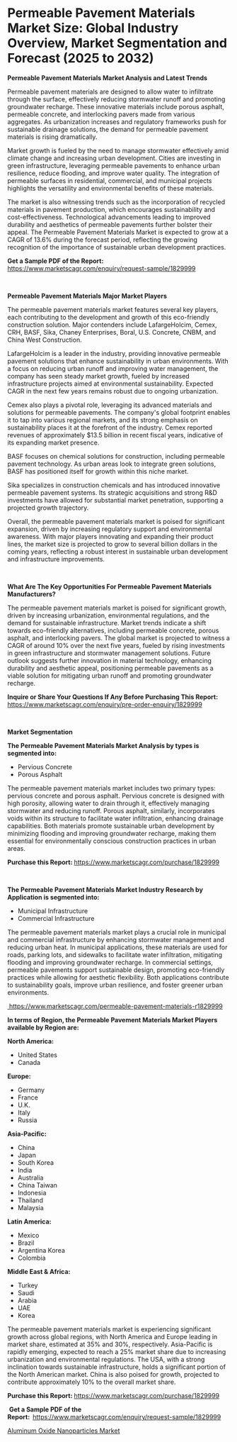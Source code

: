 <p><h1>Permeable Pavement Materials Market Size: Global Industry Overview, Market Segmentation and Forecast (2025 to 2032)</h1></p><p><strong>Permeable Pavement Materials Market Analysis and Latest Trends</strong></p>
<p><p>Permeable pavement materials are designed to allow water to infiltrate through the surface, effectively reducing stormwater runoff and promoting groundwater recharge. These innovative materials include porous asphalt, permeable concrete, and interlocking pavers made from various aggregates. As urbanization increases and regulatory frameworks push for sustainable drainage solutions, the demand for permeable pavement materials is rising dramatically.</p><p>Market growth is fueled by the need to manage stormwater effectively amid climate change and increasing urban development. Cities are investing in green infrastructure, leveraging permeable pavements to enhance urban resilience, reduce flooding, and improve water quality. The integration of permeable surfaces in residential, commercial, and municipal projects highlights the versatility and environmental benefits of these materials.</p><p>The market is also witnessing trends such as the incorporation of recycled materials in pavement production, which encourages sustainability and cost-effectiveness. Technological advancements leading to improved durability and aesthetics of permeable pavements further bolster their appeal. The Permeable Pavement Materials Market is expected to grow at a CAGR of 13.6% during the forecast period, reflecting the growing recognition of the importance of sustainable urban development practices.</p></p>
<p><strong>Get a Sample PDF of the Report:&nbsp;</strong> <a href="https://www.marketscagr.com/enquiry/request-sample/1829999?utm_campaign=2471&utm_medium=2&utm_source=Github&utm_content=ia&utm_term=02042025&utm_id=permeable-pavement-materials">https://www.marketscagr.com/enquiry/request-sample/1829999</a></p>
<p>&nbsp;</p>
<p><strong>Permeable Pavement Materials Major Market Players</strong></p>
<p><p>The permeable pavement materials market features several key players, each contributing to the development and growth of this eco-friendly construction solution. Major contenders include LafargeHolcim, Cemex, CRH, BASF, Sika, Chaney Enterprises, Boral, U.S. Concrete, CNBM, and China West Construction.</p><p>LafargeHolcim is a leader in the industry, providing innovative permeable pavement solutions that enhance sustainability in urban environments. With a focus on reducing urban runoff and improving water management, the company has seen steady market growth, fueled by increased infrastructure projects aimed at environmental sustainability. Expected CAGR in the next few years remains robust due to ongoing urbanization.</p><p>Cemex also plays a pivotal role, leveraging its advanced materials and solutions for permeable pavements. The company's global footprint enables it to tap into various regional markets, and its strong emphasis on sustainability places it at the forefront of the industry. Cemex reported revenues of approximately $13.5 billion in recent fiscal years, indicative of its expanding market presence.</p><p>BASF focuses on chemical solutions for construction, including permeable pavement technology. As urban areas look to integrate green solutions, BASF has positioned itself for growth within this niche market.</p><p>Sika specializes in construction chemicals and has introduced innovative permeable pavement systems. Its strategic acquisitions and strong R&D investments have allowed for substantial market penetration, supporting a projected growth trajectory.</p><p>Overall, the permeable pavement materials market is poised for significant expansion, driven by increasing regulatory support and environmental awareness. With major players innovating and expanding their product lines, the market size is projected to grow to several billion dollars in the coming years, reflecting a robust interest in sustainable urban development and infrastructure improvements.</p></p>
<p>&nbsp;</p>
<p><strong>What Are The Key Opportunities For Permeable Pavement Materials Manufacturers?</strong></p>
<p><p>The permeable pavement materials market is poised for significant growth, driven by increasing urbanization, environmental regulations, and the demand for sustainable infrastructure. Market trends indicate a shift towards eco-friendly alternatives, including permeable concrete, porous asphalt, and interlocking pavers. The global market is projected to witness a CAGR of around 10% over the next five years, fueled by rising investments in green infrastructure and stormwater management solutions. Future outlook suggests further innovation in material technology, enhancing durability and aesthetic appeal, positioning permeable pavements as a viable solution for mitigating urban runoff and promoting groundwater recharge.</p></p>
<p><strong>Inquire or Share Your Questions If Any Before Purchasing This Report:</strong> <a href="https://www.marketscagr.com/enquiry/pre-order-enquiry/1829999?utm_campaign=2471&utm_medium=2&utm_source=Github&utm_content=ia&utm_term=02042025&utm_id=permeable-pavement-materials">https://www.marketscagr.com/enquiry/pre-order-enquiry/1829999</a></p>
<p>&nbsp;</p>
<p><strong>Market Segmentation</strong></p>
<p><strong>The Permeable Pavement Materials Market Analysis by types is segmented into:</strong></p>
<p><ul><li>Pervious Concrete</li><li>Porous Asphalt</li></ul></p>
<p><p>The permeable pavement materials market includes two primary types: pervious concrete and porous asphalt. Pervious concrete is designed with high porosity, allowing water to drain through it, effectively managing stormwater and reducing runoff. Porous asphalt, similarly, incorporates voids within its structure to facilitate water infiltration, enhancing drainage capabilities. Both materials promote sustainable urban development by minimizing flooding and improving groundwater recharge, making them essential for environmentally conscious construction practices in urban areas.</p></p>
<p><strong>Purchase this Report:&nbsp;</strong><a href="https://www.marketscagr.com/purchase/1829999?utm_campaign=2471&utm_medium=2&utm_source=Github&utm_content=ia&utm_term=02042025&utm_id=permeable-pavement-materials">https://www.marketscagr.com/purchase/1829999</a></p>
<p>&nbsp;</p>
<p><strong>The Permeable Pavement Materials Market Industry Research by Application is segmented into:</strong></p>
<p><ul><li>Municipal Infrastructure</li><li>Commercial Infrastructure</li></ul></p>
<p><p>The permeable pavement materials market plays a crucial role in municipal and commercial infrastructure by enhancing stormwater management and reducing urban heat. In municipal applications, these materials are used for roads, parking lots, and sidewalks to facilitate water infiltration, mitigating flooding and improving groundwater recharge. In commercial settings, permeable pavements support sustainable design, promoting eco-friendly practices while allowing for aesthetic flexibility. Both applications contribute to sustainability goals, improve urban resilience, and foster greener urban environments.</p></p>
<p><a href="https://www.marketscagr.com/permeable-pavement-materials-r1829999?utm_campaign=2471&utm_medium=2&utm_source=Github&utm_content=ia&utm_term=02042025&utm_id=permeable-pavement-materials">&nbsp;https://www.marketscagr.com/permeable-pavement-materials-r1829999</a></p>
<p><strong>In terms of Region, the Permeable Pavement Materials Market Players available by Region are:</strong></p>
<p>
    <p> <strong> North America: </strong>
        <ul>
            <li>United States</li>
            <li>Canada</li>
        </ul>
        </p> 
    <p> <strong> Europe: </strong>
        <ul>
            <li>Germany</li>
            <li>France</li>
            <li>U.K.</li>
            <li>Italy</li>
            <li>Russia</li>
        </ul>
        </p> 
    <p> <strong> Asia-Pacific: </strong>
        <ul>
            <li>China</li>
            <li>Japan</li>
            <li>South Korea</li>
            <li>India</li>
            <li>Australia</li>
            <li>China Taiwan</li>
            <li>Indonesia</li>
            <li>Thailand</li>
            <li>Malaysia</li>
        </ul>
        </p> 
    <p> <strong> Latin America: </strong>
        <ul>
            <li>Mexico</li>
            <li>Brazil</li>
            <li>Argentina Korea</li>
            <li>Colombia</li>
        </ul>
        </p> 
    <p> <strong> Middle East & Africa: </strong>
        <ul>
            <li>Turkey</li>
            <li>Saudi</li>
            <li>Arabia</li>
            <li>UAE</li>
            <li>Korea</li>
        </ul>
    </p>
    </p>
<p><p>The permeable pavement materials market is experiencing significant growth across global regions, with North America and Europe leading in market share, estimated at 35% and 30%, respectively. Asia-Pacific is rapidly emerging, expected to reach a 25% market share due to increasing urbanization and environmental regulations. The USA, with a strong inclination towards sustainable infrastructure, holds a significant portion of the North American market. China is also poised for growth, projected to contribute approximately 10% to the overall market share.</p></p>
<p><strong>Purchase this Report: </strong><a href="https://www.marketscagr.com/purchase/1829999?utm_campaign=2471&utm_medium=2&utm_source=Github&utm_content=ia&utm_term=02042025&utm_id=permeable-pavement-materials">https://www.marketscagr.com/purchase/1829999</a></p>
<p>&nbsp;<strong>Get a Sample PDF of the Report:&nbsp;&nbsp;</strong><a href="https://www.marketscagr.com/enquiry/request-sample/1829999?utm_campaign=2471&utm_medium=2&utm_source=Github&utm_content=ia&utm_term=02042025&utm_id=permeable-pavement-materials">https://www.marketscagr.com/enquiry/request-sample/1829999</a></p>
<p><strong></strong></p>
<p><p><a href="https://github.com/suleimannichelle7/Market-Research-Report-List-1/blob/main/aluminum-oxide-nanoparticles-market.md?utm_campaign=2471&utm_medium=2&utm_source=Github&utm_content=ia&utm_term=02042025&utm_id=permeable-pavement-materials">Aluminum Oxide Nanoparticles Market</a></p></p>
